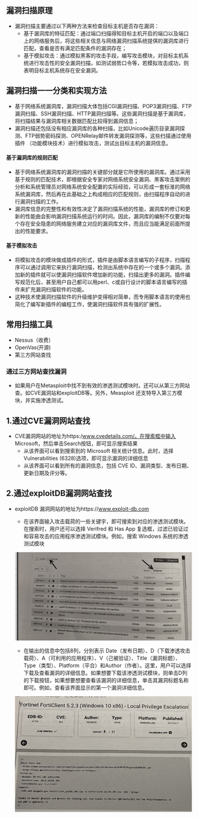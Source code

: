 ## 漏洞扫描原理
- 漏洞扫描主要通过以下两种方法来检查目标主机是否存在漏洞：
  - 基于漏洞库的特征匹配：通过端口扫描得知目标主机开启的端口以及端口上的网络服务后，将这些相关信息与网络漏洞扫描系统提倛的漏洞库进行匹配，查看是否有满足匹配条件的漏洞存在；
  - 基于模拟攻击：通过模拟黑客的攻击手段，编写攻击模块，对目标主机系统进行攻击性的安全漏洞扫描，如测试弱势口令等，若模拟攻击成功，则表明目标主机系统存在安全漏洞。

## 漏洞扫描一一分类和实现方法
- 基于网络系统漏洞库，漏洞扫描大体包括CGI漏洞扫描、POP3漏洞扫描、FTP漏洞扫描、SSH漏洞扫描、HTTP漏洞扫描等。这些漏洞扫描是基于漏洞库，将扫描结果与漏洞库相关数据匹配比较得到漏洞信息；
- 漏洞扫描还包括没有相应漏洞库的各种扫描，比如Unicode遍历目录漏洞探测、FTP弱势密码探测、OPENRelay邮件转发漏洞探测等，这些扫描通过使用插件 （功能模块技术）进行模拟攻击，测试出目标主机的漏洞信息。

#### 基于漏洞库的规则匹配
- 基于网络系统漏洞库的漏洞扫描的关键部分就是它所使用的漏洞库。通过采用基于规则的匹配技术，即根据安全专家对网络系统安全漏洞、黑客攻击案例的分析和系统管理员对网络系统安全配置的实际经验，可以形成一套标淮的网络系统漏洞库，然后再在此基础之上构成相应的匹配规则，由扫描程序自动的进行漏洞扫描的工作。
- 漏洞库信息的完整性和有效性决定了漏洞扫描系统的性能，漏洞库的修订和更新的性能曲会影响漏洞扫描系统运行的时间。因此，漏洞库的编制不仅要对每个存在安全隐患的网络服务建立对应的漏洞库文件，而且应当能满足前面所提出的性能要求。

#### 基于模拟攻击
- 将模拟攻击的模块做成插件的形式，插件是由脚本语言编写的子程序，扫描程序可以通过调用它来执行漏洞扫描，检测出系统中存在的一个或多个漏洞。添加新的插件就可以使漏洞扫描软件增加新的功能，扫描出更多的漏洞。插件编写规范化后，甚至用户自己都可以用perl、c或自行设计的脚本语言编写的插件来扩充漏洞扫描软件的功能。
- 这种技术使漏洞扫描软件的升级维护变得相对简单，而专用脚本语言的使用也简化了编写新插件的编程工作，使漏洞扫描软件具有强的扩展性。

## 常用扫描工具
- Nessus（收费）
- OpenVas(开源)
- 第三方网站查找

### 通过三方网站查找漏洞
- 如果用户在Metasploit中找不到有效的渗透测试模块时。还可以从第三方网站查。如CVE漏洞站和exploitDB等。另外，Measploit 还支特导入第三方模块，并实施渗透测试。
## 1.通过CVE漏洞网站查找
  - CVE漏洞网站的地址为https:/www.cvedetails.com/。在搜索框中输入 Microsoft，然后单击Search按钮，即可显示搜索结果
     - 从该界面可以看到搜索到的 Microsoft 相关统计信息。此时，选择 Vulnerabilities (6328)选项，即可显示漏洞的详细信息
     - 从该界面可以看到所有的漏洞信息，包括 CVE ID、漏洞类型、发布日期、更新日期及评分等。
## 2.通过exploitDB漏洞网站查找
  - exploitDB 漏洞网站的地址为https://www.exploit-db.com
    - 在该界面输入攻击载荷的一些关键宇，即可搜索到对应的渗透测试模块。在搜索时，用户还可以选择 Verifred 和 Has App 复选框，过滤已验证过和容易攻击的应用程序渗透测试模块。例如，搜索 Windows 系统的渗透测试模块

    ![pics](../pics/33.png)

    - 在输出的信息中包括8列，分別表示 Date（发布日期）、D（下载渗透攻击载荷〉、A（可利用的应用程序）、V（己被验证）、Title（漏洞标题）、Type（类型）、Platform（平合）和Author（作者）。这里，用户可以选择下载及查看漏洞的详细信息。如果想要下载该渗透测试模块，则单击D列的下载按钮，如果想要想要查看该漏洞的详细信息，单击其漏洞标题名称即可。例如，查看该界面显示的第一个漏洞详细信息。
    
    ![pics](../pics/44.png)
